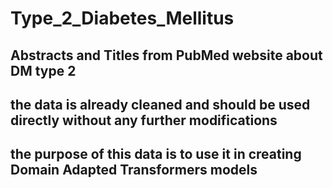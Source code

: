 # Type_2_Diabetes_Mellitus

## Abstracts and Titles from PubMed website about DM type 2

## the data is already cleaned and should be used directly without any further modifications

## the purpose of this data is to use it in creating Domain Adapted Transformers models 
